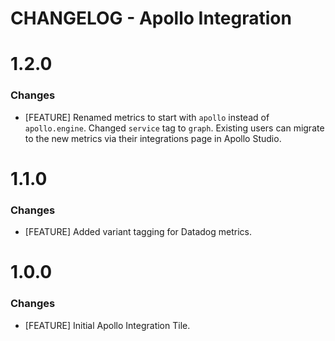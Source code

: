 # CHANGELOG - Apollo Integration

1.2.0
==================
### Changes

* [FEATURE] Renamed metrics to start with `apollo` instead of `apollo.engine`. Changed `service` tag to `graph`. Existing users can migrate to the new metrics via their integrations page in Apollo Studio.

1.1.0
==================
### Changes

* [FEATURE] Added variant tagging for Datadog metrics.

1.0.0
==================
### Changes

* [FEATURE] Initial Apollo Integration Tile.
